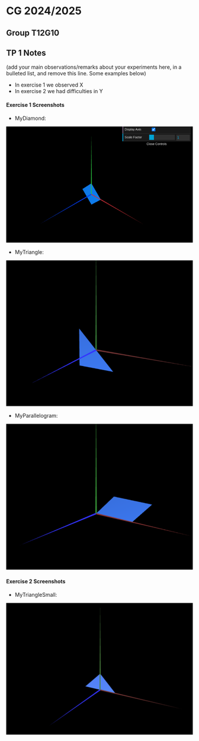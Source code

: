 # CG 2024/2025

## Group T12G10

## TP 1 Notes

(add your main observations/remarks about your experiments here, in a bulleted list, and remove this line. Some examples below)

- In exercise 1 we observed X
- In exercise 2 we had difficulties in Y

#### Exercise 1 Screenshots

- MyDiamond: 

![MyDiamond](screenshots/cg-t12g10-tp1-0.png)

- MyTriangle: 

![MyTriangle](screenshots/cg-t12g10-tp1-1.png)

- MyParallelogram: 

![MyParallelogram](screenshots/cg-t12g10-tp1-2.png)

#### Exercise 2 Screenshots

- MyTriangleSmall: 

![MyTriangle](screenshots/cg-t12g10-tp1-5.png)